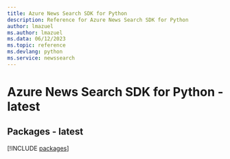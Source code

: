 ```yaml
---
title: Azure News Search SDK for Python
description: Reference for Azure News Search SDK for Python
author: lmazuel
ms.author: lmazuel
ms.data: 06/12/2023
ms.topic: reference
ms.devlang: python
ms.service: newssearch
---
```

# Azure News Search SDK for Python - latest
## Packages - latest
[!INCLUDE [packages](news-search-index.md)]